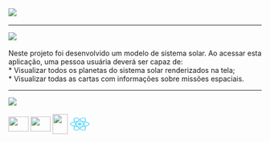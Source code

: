 <div align="start">

<img src="https://img.shields.io/static/v1?label=Projeto&message=Solar System &color=red&style=for-the-badge&logo=github"/>

---   

<img src="https://img.shields.io/static/v1?label=Finalidade&message=Contexto&color=blue&style=for-the-badge&logo=github"/>
<p>Neste projeto foi desenvolvido um modelo de sistema solar. 
Ao acessar esta aplicação, uma pessoa usuária deverá ser capaz de: 
<br>
* Visualizar todos os planetas do sistema solar renderizados na tela;
<br>
* Visualizar todas as cartas com informações sobre missões espaciais.
</p>


---   

<img src="https://img.shields.io/static/v1?label=Habilidades Aprendidas&message=Ferramentas e Tecnologias&color=yellow&style=for-the-badge&logo=github"/>
<p></p>
<img align="center" src="https://cdn.jsdelivr.net/gh/devicons/devicon/icons/html5/html5-original.svg" width="40" height="30"/> 
<img align="center" src="https://cdn.jsdelivr.net/gh/devicons/devicon/icons/css3/css3-original.svg" width="40" height="30"/> 
<img align="center" src="https://cdn.jsdelivr.net/gh/devicons/devicon/icons/javascript/javascript-original.svg" width="30" height="40"/> 
<img align="center" alt="Suelem-React" height="30" width="40" src="https://raw.githubusercontent.com/devicons/devicon/master/icons/react/react-original.svg">
<p></p> 

